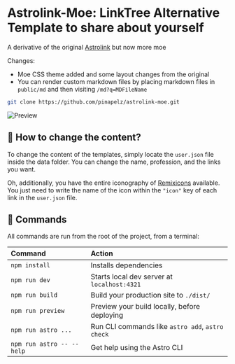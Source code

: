 # Astrolink-Moe: LinkTree Alternative Template to share about yourself

A derivative of the original [Astrolink](https://github.com/alamguardin/Astrolink) but now more moe

Changes:
- Moe CSS theme added and some layout changes from the original
- You can render custom markdown files by placing markdown files in `public/md` and then visiting `/md?q=MDFileName`


```sh
git clone https://github.com/pinapelz/astrolink-moe.git
```

![Preview](https://github.com/user-attachments/assets/533f0b94-4739-48b9-a4ab-60679b5d3f37)

## 🚀 How to change the content?

To change the content of the templates, simply locate the ```user.json``` file inside the data folder. You can change the name, profession, and the links you want.

Oh, additionally, you have the entire iconography of [Remixicons](https://remixicon.com/) available. You just need to write the name of the icon within the ```"icon"``` key of each link in the ```user.json``` file.



## 🧞 Commands

All commands are run from the root of the project, from a terminal:

| Command                   | Action                                           |
| :------------------------ | :----------------------------------------------- |
| `npm install`             | Installs dependencies                            |
| `npm run dev`             | Starts local dev server at `localhost:4321`      |
| `npm run build`           | Build your production site to `./dist/`          |
| `npm run preview`         | Preview your build locally, before deploying     |
| `npm run astro ...`       | Run CLI commands like `astro add`, `astro check` |
| `npm run astro -- --help` | Get help using the Astro CLI                     |
